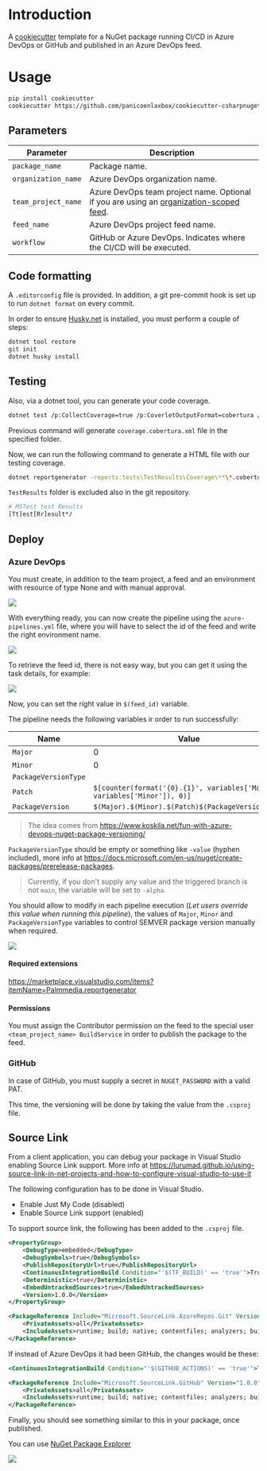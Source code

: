 # Introduction

A [cookiecutter](https://github.com/cookiecutter/cookiecutter) template for a NuGet package running CI/CD in Azure DevOps or GitHub and published in an Azure DevOps feed.

# Usage

```bash
pip install cookiecutter
cookiecutter https://github.com/panicoenlaxbox/cookiecutter-csharpnugetpackage
```

## Parameters

| Parameter | Description |
| -------------- | ------------------------------------------------------------ |
| `package_name` | Package name. |
| `organization_name` | Azure DevOps organization name. |
| `team_project_name` | Azure DevOps team project name. Optional if you are using an [organization-scoped feed](https://learn.microsoft.com/en-us/azure/devops/artifacts/feeds/project-scoped-feeds). |
| `feed_name` | Azure DevOps project feed name. |
| `workflow` | GitHub or Azure DevOps. Indicates where the CI/CD will be executed. |

## Code formatting
A `.editorconfig` file is provided. In addition, a git pre-commit hook is set up to run `dotnet format` on every commit.

In order to ensure [Husky.net](https://alirezanet.github.io/Husky.Net/) is installed, you must perform a couple of steps:

```bash
dotnet tool restore
git init
dotnet husky install
```

## Testing

Also, via a dotnet tool, you can generate your code coverage.

```bash
dotnet test /p:CollectCoverage=true /p:CoverletOutputFormat=cobertura /p:CoverletOutput=..\TestResults\Coverage\
```

Previous command will generate `coverage.cobertura.xml` file in the specified folder.

Now, we can run the following command to generate a HTML file with our testing coverage.

```bash
dotnet reportgenerator -reports:tests\TestResults\Coverage\**\*.cobertura.xml -targetdir:tests\TestResults\reportgenerator -reporttypes:HtmlInline_AzurePipelines
```

`TestResults` folder is excluded also in the git repository.

```bash
# MSTest test Results
[Tt]est[Rr]esult*/
```

## Deploy

### Azure DevOps

You must create, in addition to the team project, a feed and an environment with resource of type None and with manual approval.

![](docs/images/Approvals.png)

With everything ready, you can now create the pipeline using the `azure-pipelines.yml` file, where you will have to select the id of the feed and write the right environment name.

![](docs/images/New%20pipeline.png)

To retrieve the feed id, there is not easy way, but you can get it using the task details, for example:

![](docs/images/feed_id.png)

Now, you can set the right value in `$(feed_id)` variable.

The pipeline needs the following variables ir order to run successfully:

| Name                 | Value                                                        |
| -------------------- | ------------------------------------------------------------ |
| `Major`              | 0                                                            |
| `Minor`              | 0                                                            |
| `PackageVersionType` |                                                              |
| `Patch`              | `$[counter(format('{0}.{1}', variables['Major'], variables['Minor']), 0)]` |
| `PackageVersion`     | `$(Major).$(Minor).$(Patch)$(PackageVersionType)`            |

> The idea comes from https://www.koskila.net/fun-with-azure-devops-nuget-package-versioning/

`PackageVersionType` should be empty or something like `-value` (hyphen included), more info at https://docs.microsoft.com/en-us/nuget/create-packages/prerelease-packages. 

> Currently, if you don't supply any value and the triggered branch is not `main`, the variable will be set to `-alpha`.

You should allow to modify in each pipeline execution (*Let users override this value when running this pipeline*), the values of `Major`, `Minor` and `PackageVersionType` variables to control SEMVER package version manually when required.

![](docs/images/Variables.png)

#### Required extensions

https://marketplace.visualstudio.com/items?itemName=Palmmedia.reportgenerator

#### Permissions

You must assign the Contributor permission on the feed to the special user `<team_project_name> BuildService` in order to publish the package to the feed.

### GitHub

In case of GitHub, you must supply a secret in `NUGET_PASSWORD` with a valid PAT.

This time, the versioning will be done by taking the value from the `.csproj` file.

## Source Link

From a client application, you can debug your package in Visual Studio enabling Source Link support. More info at https://lurumad.github.io/using-source-link-in-net-projects-and-how-to-configure-visual-studio-to-use-it

The following configuration has to be done in Visual Studio.

- Enable Just My Code (disabled)
- Enable Source Link support (enabled)

To support source link, the following has been added to the `.csproj` file.

```xml
<PropertyGroup>
    <DebugType>embedded</DebugType>
    <DebugSymbols>true</DebugSymbols>
    <PublishRepositoryUrl>true</PublishRepositoryUrl>
    <ContinuousIntegrationBuild Condition="'$(TF_BUILD)' == 'true'">True</ContinuousIntegrationBuild>
    <Deterministic>true</Deterministic>
    <EmbedUntrackedSources>true</EmbedUntrackedSources>
    <Version>1.0.0</Version>
</PropertyGroup>
```

```xml
<PackageReference Include="Microsoft.SourceLink.AzureRepos.Git" Version="1.1.1">
	<PrivateAssets>all</PrivateAssets>
	<IncludeAssets>runtime; build; native; contentfiles; analyzers; buildtransitive</IncludeAssets>
</PackageReference>
```

If instead of Azure DevOps it had been GitHub, the changes would be these:

```xml
<ContinuousIntegrationBuild Condition="'$(GITHUB_ACTIONS)' == 'true'">True</ContinuousIntegrationBuild>
```

```xml
<PackageReference Include="Microsoft.SourceLink.GitHub" Version="1.0.0">
	<PrivateAssets>all</PrivateAssets>
	<IncludeAssets>runtime; build; native; contentfiles; analyzers; buildtransitive</IncludeAssets>
</PackageReference>
```

Finally, you should see something similar to this in your package, once published.

You can use [NuGet Package Explorer](https://apps.microsoft.com/store/detail/nuget-package-explorer/9WZDNCRDMDM3)

![](docs/images/Package.png)